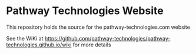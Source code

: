 # Pathway Technologies Website

This repository holds the source for the pathway-technologies.com website

See the WiKi at https://github.com/pathway-technologies/pathway-technologies.github.io/wiki for more details
